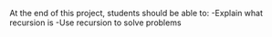 At the end of this project, students should be able to:
-Explain what recursion is
-Use recursion to solve problems